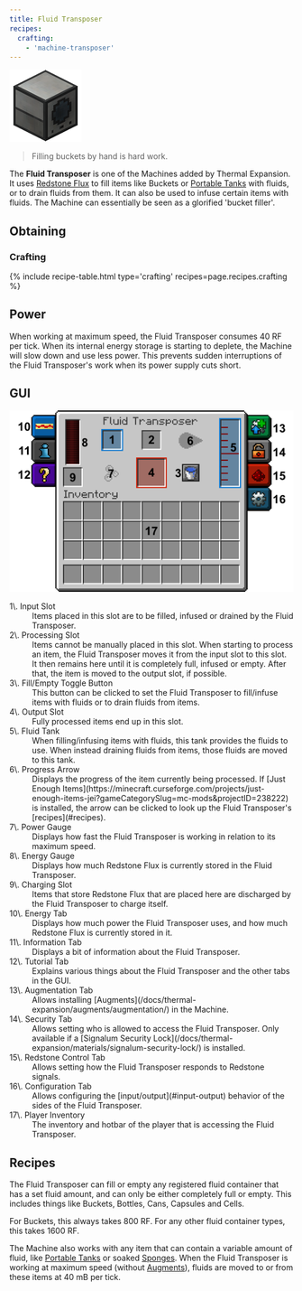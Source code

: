 ```yaml
--- 
title: Fluid Transposer 
recipes: 
  crafting: 
    - 'machine-transposer'
--- 
```


![](/assets/images/thermal-expansion/fluid-transposer.png "Fluid Transposer")

> Filling buckets by hand is hard work.

The **Fluid Transposer** is one of the Machines added by Thermal Expansion. It uses [Redstone Flux](/docs/redstone-flux/) to fill items like Buckets or [Portable Tanks](/docs/thermal-expansion/storage/portable-tank/) with fluids, or to drain fluids from them. It can also be used to infuse certain items with fluids. The Machine can essentially be seen as a glorified 'bucket filler'.

Obtaining
---------

### Crafting
{% include recipe-table.html type='crafting' recipes=page.recipes.crafting %}

## Power

When working at maximum speed, the Fluid Transposer consumes 40 RF per tick. When its internal energy storage is starting to deplete, the Machine will slow down and use less power. This prevents sudden interruptions of the Fluid Transposer's work when its power supply cuts short.

## GUI

![Fluid Transposer GUI](/assets/images/thermal-expansion/fluid-transposer-gui.png)

<dl class="uk-description-list-line">

<dt>1\. Input Slot</dt>

<dd>Items placed in this slot are to be filled, infused or drained by the Fluid Transposer.</dd>

<dt>2\. Processing Slot</dt>

<dd>Items cannot be manually placed in this slot. When starting to process an item, the Fluid Transposer moves it from the input slot to this slot. It then remains here until it is completely full, infused or empty. After that, the item is moved to the output slot, if possible.</dd>

<dt>3\. Fill/Empty Toggle Button</dt>

<dd>This button can be clicked to set the Fluid Transposer to fill/infuse items with fluids or to drain fluids from items.</dd>

<dt>4\. Output Slot</dt>

<dd>Fully processed items end up in this slot.</dd>

<dt>5\. Fluid Tank</dt>

<dd>When filling/infusing items with fluids, this tank provides the fluids to use. When instead draining fluids from items, those fluids are moved to this tank.</dd>

<dt>6\. Progress Arrow</dt>

<dd>Displays the progress of the item currently being processed. If [Just Enough Items](https://minecraft.curseforge.com/projects/just-enough-items-jei?gameCategorySlug=mc-mods&projectID=238222) is installed, the arrow can be clicked to look up the Fluid Transposer's [recipes](#recipes).</dd>

<dt>7\. Power Gauge</dt>

<dd>Displays how fast the Fluid Transposer is working in relation to its maximum speed.</dd>

<dt>8\. Energy Gauge</dt>

<dd>Displays how much Redstone Flux is currently stored in the Fluid Transposer.</dd>

<dt>9\. Charging Slot</dt>

<dd>Items that store Redstone Flux that are placed here are discharged by the Fluid Transposer to charge itself.</dd>

<dt>10\. Energy Tab</dt>

<dd>Displays how much power the Fluid Transposer uses, and how much Redstone Flux is currently stored in it.</dd>

<dt>11\. Information Tab</dt>

<dd>Displays a bit of information about the Fluid Transposer.</dd>

<dt>12\. Tutorial Tab</dt>

<dd>Explains various things about the Fluid Transposer and the other tabs in the GUI.</dd>

<dt>13\. Augmentation Tab</dt>

<dd>Allows installing [Augments](/docs/thermal-expansion/augments/augmentation/) in the Machine.</dd>

<dt>14\. Security Tab</dt>

<dd>Allows setting who is allowed to access the Fluid Transposer. Only available if a [Signalum Security Lock](/docs/thermal-expansion/materials/signalum-security-lock/) is installed.</dd>

<dt>15\. Redstone Control Tab</dt>

<dd>Allows setting how the Fluid Transposer responds to Redstone signals.</dd>

<dt>16\. Configuration Tab</dt>

<dd>Allows configuring the [input/output](#input-output) behavior of the sides of the Fluid Transposer.</dd>

<dt>17\. Player Inventory</dt>

<dd>The inventory and hotbar of the player that is accessing the Fluid Transposer.</dd>

</dl>

## Recipes

The Fluid Transposer can fill or empty any registered fluid container that has a set fluid amount, and can only be either completely full or empty. This includes things like Buckets, Bottles, Cans, Capsules and Cells.

For Buckets, this always takes 800 RF. For any other fluid container types, this takes 1600 RF.

The Machine also works with any item that can contain a variable amount of fluid, like [Portable Tanks](/docs/thermal-expansion/storage/portable-tank/) or soaked [Sponges](/docs/thermal-expansion/tools/sponges/). When the Fluid Transposer is working at maximum speed (without [Augments](/docs/thermal-expansion/tiers-and-augments/augments/)), fluids are moved to or from these items at 40 mB per tick.